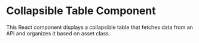 # Collapsible Table Component

This React component displays a collapsible table that fetches data from an API and organizes it based on asset class.
